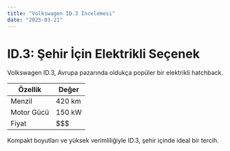 ```yaml
---
title: "Volkswagen ID.3 İncelemesi"
date: "2025-03-21"
---
```


# ID.3: Şehir İçin Elektrikli Seçenek

Volkswagen ID.3, Avrupa pazarında oldukça popüler bir elektrikli hatchback.

| Özellik    | Değer |
|------------|-------|
| Menzil     | 420 km |
| Motor Gücü | 150 kW |
| Fiyat      | $$$ |

Kompakt boyutları ve yüksek verimliliğiyle ID.3, şehir içinde ideal bir tercih.
